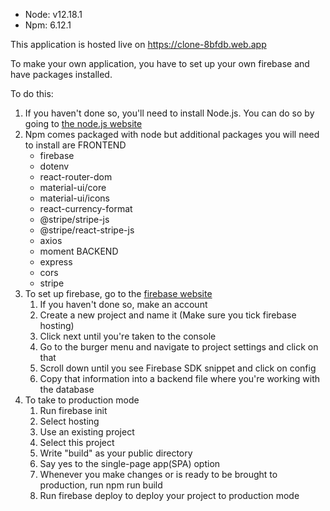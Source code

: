 

- Node: v12.18.1
- Npm: 6.12.1

This application is hosted live on https://clone-8bfdb.web.app

To make your own application, you have to set up your own firebase and have packages installed.

To do this:

1. If you haven't done so, you'll need to install Node.js. You can do so by going to [the node.js website](https://nodejs.org/en/ "Node js website")
2. Npm comes packaged with node but additional packages you will need to install are
   FRONTEND
   - firebase
   - dotenv
   - react-router-dom
   - material-ui/core
   - material-ui/icons
   - react-currency-format
   - @stripe/stripe-js
   - @stripe/react-stripe-js
   - axios
   - moment
     BACKEND
   - express
   - cors
   - stripe
3. To set up firebase, go to the [firebase website](https://firebase.google.com/)
   1. If you haven't done so, make an account
   2. Create a new project and name it (Make sure you tick firebase hosting)
   3. Click next until you're taken to the console
   4. Go to the burger menu and navigate to project settings and click on that
   5. Scroll down until you see Firebase SDK snippet and click on config
   6. Copy that information into a backend file where you're working with the database
4. To take to production mode
   1. Run firebase init
   2. Select hosting
   3. Use an existing project
   4. Select this project
   5. Write "build" as your public directory
   6. Say yes to the single-page app(SPA) option
   7. Whenever you make changes or is ready to be brought to production, run npm run build
   8. Run firebase deploy to deploy your project to production mode
